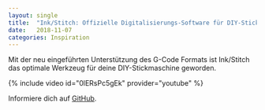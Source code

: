 ```yaml
---
layout: single
title:  "Ink/Stitch: Offizielle Digitalisierungs-Software für DIY-Stickmaschinene"
date:   2018-11-07
categories: Inspiration
---
```

Mit der neu eingeführten Unterstützung des G-Code Formats ist Ink/Stitch das optimale Werkzeug für deine DIY-Stickmaschine geworden.

{% include video id="0lERsPc5gEk" provider="youtube" %}

Informiere dich auf [GitHub](https://github.com/inkstitch/inkstitch/issues/335).
